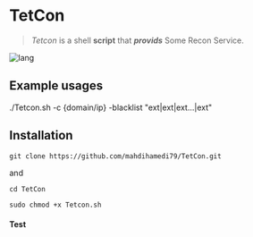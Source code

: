 # TetCon
>*Tetcon* is a shell **script** that ***provids*** Some Recon Service.

![lang](https://img.shields.io/badge/Bash-Script-yellow)

## Example usages
./Tetcon.sh -c {domain/ip} -blacklist "ext|ext|ext...|ext"



## Installation
```
git clone https://github.com/mahdihamedi79/TetCon.git
```
and
```
cd TetCon
```
```
sudo chmod +x Tetcon.sh
```

#### Test
